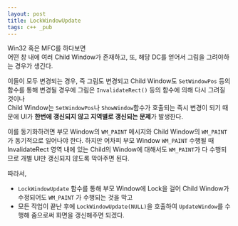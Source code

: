 ```yaml
---
layout: post
title: LockWindowUpdate
tags: c++ _pub
---
```


Win32 혹은 MFC를 하다보면  
어떤 창 내에 여러 Child Window가 존재하고, 또, 해당 DC를 얻어서 그림을 그려야하는 경우가 생긴다.

이들이 모두 변경되는 경우, 즉 그림도 변경되고 Child Window도 `SetWindowPos` 등의 함수를 통해 변경될 경우에
그림은 `InvalidateRect()` 등의 함수에 의해 다시 그려질 것이나  
Child Window는 `SetWindowPos`나 `ShowWindow`함수가 호출되는 즉시 변경이 되기 때문에 UI가 **한번에 갱신되지 않고 지역별로 갱신되는 문제**가 발생한다.

이를 동기화하려면 부모 Window의 `WM_PAINT` 메시지와 Child Window의 `WM_PAINT`가 동기적으로 일어나야 한다.
하지만 어차피 부모 Window `WM_PAINT` 수행될 때 InvalidateRect 영역 내에 있는 Child의 Window에 대해서도 `WM_PAINT`가 다 수행되므로 개별 UI만 갱신되지 않도록 막아주면 된다.

따라서,

* `LockWindowUpdate` 함수를 통해 부모 Window에 Lock을 걸어 Child Window가 수정되어도 `WM_PAINT` 가 수행되는 것을 막고 
* 모든 작업이 끝난 후에 `LockWindowUpdate(NULL)`을 호출하여 `UpdateWindow`를 수행해 줌으로써 화면을 갱신해주면 되겠다.
